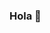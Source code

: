 ### Hola 👋

<!--
**franciscomilanr/franciscomilanr** is a ✨ _special_ ✨ repository because its `README.md` (this file) appears on your GitHub profile.

Here are some ideas to get you started:

- 🔭 Siempre estoy estudiando ...
- 🌱 Soy estudiante universitario ...
- 👯 Estudio en universidad uvm ...
- 🤔 Estoy aprendiendo el lenguaje C ...
- 💬 Mi maestro: Armando Cruz ...
- 📫 Ocupado todo el tiempo ...
- 😄 Me divierto creando programas ...
- ⚡ Tambien se usar Java...
-->
